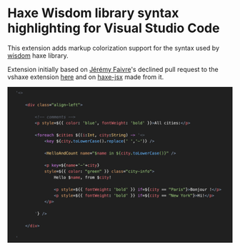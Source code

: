 # Haxe Wisdom library syntax highlighting for Visual Studio Code

This extension adds markup colorization support for the syntax used by [wisdom](https://github.com/jeremyfa/wisdom) haxe library.

Extension initially based on [Jérémy Faivre](https://github.com/jeremyfa)'s declined pull request to the vshaxe extension [here](https://github.com/vshaxe/haxe-TmLanguage/pull/30) and on [haxe-jsx](https://marketplace.visualstudio.com/items?itemName=influrium.haxe-jsx) made from it.

![example of wisdom markup syntax highlighting](images/wisdom-syntax.png)